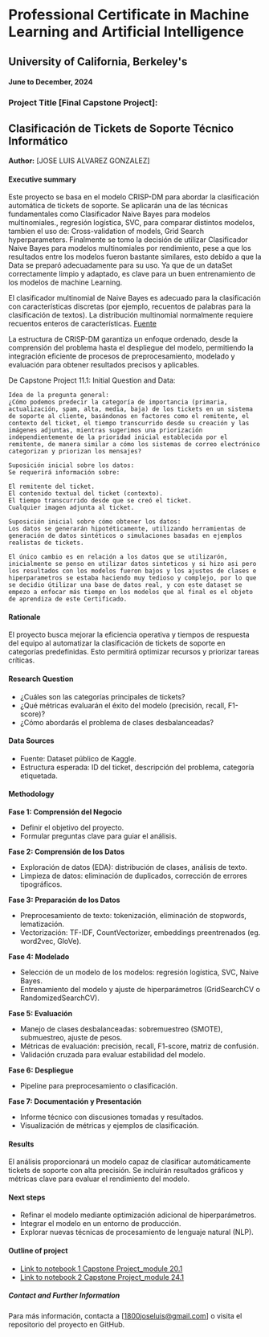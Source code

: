 # Professional Certificate in Machine Learning and Artificial Intelligence
##  University of California, Berkeley's

#### June to December, 2024

### Project Title [Final Capstone Project]:

## Clasificación de Tickets de Soporte Técnico Informático

**Author:** [JOSE LUIS ALVAREZ GONZALEZ]

#### Executive summary
Este proyecto se basa en el modelo CRISP-DM para abordar la clasificación automática de tickets de soporte. Se aplicarán una de las técnicas fundamentales  como Clasificador Naive Bayes para modelos multinomiales., regresión logística, SVC, para comparar distintos modelos, tambien el uso de: Cross-validation of models, Grid Search hyperparameters. Finalmente se tomo la decisión de utilizar Clasificador Naive Bayes para modelos multinomiales por rendimiento, pese a que los resultados entre los modelos fueron bastante similares, esto debido a que la Data se preparó adecuadamente para su uso. Ya que de un dataSet correctamente limpio y adaptado, es clave para un buen entrenamiento de los modelos de machine Learning.

El clasificador multinomial de Naive Bayes es adecuado para la clasificación con características discretas (por ejemplo, recuentos de palabras para la clasificación de textos). La distribución multinomial normalmente requiere recuentos enteros de características. [Fuente](https://qu4nt.github.io/sklearn-doc-es/modules/generated/sklearn.naive_bayes.MultinomialNB.html) 

La estructura de CRISP-DM garantiza un enfoque ordenado, desde la comprensión del problema hasta el despliegue del modelo, permitiendo la integración eficiente de procesos de preprocesamiento, modelado y evaluación para obtener resultados precisos y aplicables.

De Capstone Project 11.1: Initial Question and Data:


	Idea de la pregunta general:
	¿Cómo podemos predecir la categoría de importancia (primaria, actualización, spam, alta, media, baja) de los tickets en un sistema de soporte al cliente, basándonos en factores como el remitente, el contexto del ticket, el tiempo transcurrido desde su creación y las imágenes adjuntas, mientras sugerimos una priorización independientemente de la prioridad inicial establecida por el remitente, de manera similar a cómo los sistemas de correo electrónico categorizan y priorizan los mensajes?

	Suposición inicial sobre los datos:
	Se requerirá información sobre:

	El remitente del ticket.
	El contenido textual del ticket (contexto).
	El tiempo transcurrido desde que se creó el ticket.
	Cualquier imagen adjunta al ticket.

	Suposición inicial sobre cómo obtener los datos:
	Los datos se generarán hipotéticamente, utilizando herramientas de generación de datos sintéticos o simulaciones basadas en ejemplos realistas de tickets.

	El único cambio es en relación a los datos que se utilizarón, inicialmente se penso en utilizar datos sinteticos y si hizo asi pero los resultados con los modelos fueron bajos y los ajustes de clases e hiperparametros se estaba haciendo muy tedioso y complejo, por lo que se decidio útilizar una base de datos real, y con este dataset se empezo a enfocar más tiempo en los modelos que al final es el objeto de aprendiza de este Certificado.

#### Rationale
El proyecto busca mejorar la eficiencia operativa y tiempos de respuesta del equipo al automatizar la clasificación de tickets de soporte en categorías predefinidas. Esto permitirá optimizar recursos y priorizar tareas críticas.

#### Research Question
- ¿Cuáles son las categorías principales de tickets?
- ¿Qué métricas evaluarán el éxito del modelo (precisión, recall, F1-score)?
- ¿Cómo abordarás el problema de clases desbalanceadas?

#### Data Sources
- Fuente: Dataset público de Kaggle.
- Estructura esperada: ID del ticket, descripción del problema, categoría etiquetada.

#### Methodology
**Fase 1: Comprensión del Negocio**
- Definir el objetivo del proyecto.
- Formular preguntas clave para guiar el análisis.

**Fase 2: Comprensión de los Datos**
- Exploración de datos (EDA): distribución de clases, análisis de texto.
- Limpieza de datos: eliminación de duplicados, corrección de errores tipográficos.

**Fase 3: Preparación de los Datos**
- Preprocesamiento de texto: tokenización, eliminación de stopwords, lematización.
- Vectorización: TF-IDF, CountVectorizer, embeddings preentrenados (eg. word2vec, GloVe).

**Fase 4: Modelado**
- Selección de un modelo de los modelos: regresión logística, SVC, Naive Bayes.
- Entrenamiento del modelo y ajuste de hiperparámetros (GridSearchCV o RandomizedSearchCV).

**Fase 5: Evaluación**
- Manejo de clases desbalanceadas: sobremuestreo (SMOTE), submuestreo, ajuste de pesos.
- Métricas de evaluación: precisión, recall, F1-score, matriz de confusión.
- Validación cruzada para evaluar estabilidad del modelo.


**Fase 6: Despliegue**
- Pipeline para preprocesamiento o clasificación.

**Fase 7: Documentación y Presentación**
- Informe técnico con discusiones tomadas y resultados.
- Visualización de métricas y ejemplos de clasificación.

#### Results
El análisis proporcionará un modelo capaz de clasificar automáticamente tickets de soporte con alta precisión. Se incluirán resultados gráficos y métricas clave para evaluar el rendimiento del modelo.

#### Next steps
- Refinar el modelo mediante optimización adicional de hiperparámetros.
- Integrar el modelo en un entorno de producción.
- Explorar nuevas técnicas de procesamiento de lenguaje natural (NLP).

#### Outline of project
- [Link to notebook 1  Capstone Project_module 20.1](https://github.com/gitcoffee/Final_Capstone_Project/blob/main/Capstone_Project_20_1.ipynb)
- [Link to notebook 2 Capstone Project_module 24.1](https://github.com/gitcoffee/Final_Capstone_Project/blob/main/Capstone_Project_24_1.ipynb)

##### Contact and Further Information
Para más información, contacta a [1800joseluis@gmail.com] o visita el repositorio del proyecto en GitHub.
